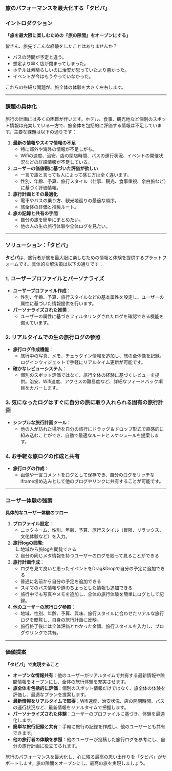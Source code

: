 ### 旅のパフォーマンスを最大化する「タビパ」

### イントロダクション

**「旅を最大限に楽しむための『旅の隙間』をオープンにする」**

皆さん、旅先でこんな経験をしたことはありませんか？

- バスの時間が予定と違う。
- 想定より早く店が閉まってしまった。
- ホテルは素晴らしいのに治安が思っていたより悪かった。
- イベントが今はもうやっていなかった。

これらの些細な問題が、旅全体の体験を大きく左右します。

---

### 課題の具体化

旅行の計画には多くの困難が伴います。ホテル、食事、観光地など個別のスポット情報は充実している一方で、旅全体を包括的に評価する情報は不足しています。主要な課題は以下の通りです：

1. **最新の情報やスキマ情報の不足**
    - 特に郊外や海外の情報が不足しがち。
    - Wifiの速度、治安、店の閉店時間、バスの運行状況、イベントの開催状況などの詳細情報が不足している。
2. **ユーザーの価値観に基づいた評価が欲しい**
    - 一言で旅と言っても人によって感じ方は全く違います。
    - 性別、年齢、予算、旅行スタイル（仕事、観光、食事重視、余白旅など）に基づく評価情報。
3. **旅行計画とその最適化**
    - 電車やバスの乗り方、観光地巡りの最適な順序。
    - 旅全体の評価と推奨ルート。
4. **旅の記録と共有の手間**
    - 自分の旅を簡単にまとめたい。
    - 他の人の生の旅行体験や全体ログを見たい。

---

### ソリューション：「タビパ」

**タビパ**は、旅行者が旅を最大限に楽しむための情報と体験を提供するプラットフォームです。具体的な解決策は以下の通りです：

### 1. ユーザープロファイルとパーソナライズ

- **ユーザープロファイル作成**：
    - 性別、年齢、予算、旅行スタイルなどの基本属性を設定し、ユーザーの属性に基づいた情報提供を行います。
- **パーソナライズされた推奨**：
    - ユーザーの属性に基づきフィルタリングされたログを確認できる機能を備えています。

### 2. リアルタイムでの生の旅行ログの参照

- **旅行ログ作成機能**：
    - 旅行中の写真、メモ、チェックイン情報を追加し、旅の全体像を記録。ログインウィジェットで手軽にリアルタイム更新が可能です。
- **確かなレビューシステム**：
    - 個別のスポット評価ではなく、旅行全体の経験に基づくレビューを提供。治安、Wifi速度、アクセスの難易度など、詳細なフィードバック項目をカバーします。

### 3. 気になったログはすぐに自分の旅に取り入れられる固有の旅行計画

- **シンプルな旅行計画ツール**：
    - 他の人が訪れた場所を自分の旅行にドラッグ＆ドロップ形式で直感的に組み込むことができ、自動で最適なルートとスケジュールを提案します。

### 4. お手軽な旅ログの作成と共有

- **旅行ログの作成**：
    - 画像や一言コメントをログとして保存でき、自分のログをリッチなiframe埋め込みとして他のブログやリンクに共有することが可能です。

---

### ユーザー体験の強調

**具体的なユーザー体験のフロー**

1. **プロファイル設定**：
    - ニックネーム、性別、年齢、予算、旅行スタイル（冒険、リラックス、文化体験など）を入力。
2. **旅行logの閲覧:**
    1. 地域から旅logを閲覧できる
    2. 自分の同じメタ情報を持つユーザーのログを絞って見ることができる
3. **旅行計画作成**：
    - ログを見て良いと思ったイベントをDrag&Dropで自分の予定に追加できる
    - 普通に名前から自分の予定を追加できる
    - スキマのバス情報や道のちょっとした情報も追加できる
    - 旅行中でも写真やメモを追加し、全体の旅行体験を簡単にログとして記録。
4. **他のユーザーの旅行ログ参照**：
    - 地域、性別、年齢、予算、興味、旅行スタイルに合わせたリアルな旅行ログを閲覧し、自身の旅行計画に反映。
    - 旅行終了後には全体評価とかかった金額、旅行スタイルを入力し、ブログやリンクで共有。

---

### 価値提案

**「タビパ」で実現すること**

- **オープンな情報共有**：他のユーザーがリアルタイムで共有する最新情報や隙間情報をオープンにし、全体の旅行体験を充実させます。
- **旅全体を包括的に評価**：個別のスポット情報だけではなく、旅全体の体験を評価し、最適なプランを提案します。
- **最新情報をリアルタイムで取得**：Wifi速度、治安状況、店の開閉時間、バスの運行状況など、最新情報をリアルタイムで把握します。
- **パーソナライズされた体験**：ユーザーのプロファイルに基づき、体験を最適化します。
- **簡単な旅行記録と共有**：手軽に旅行の記録を作成し、他のユーザーとも共有できます。
- **他の旅行者の体験を参照**：他のユーザーが投稿した旅行ログを参考にし、自分の旅行計画に役立てられます。

旅行のパフォーマンスを最大化し、心に残る最高の思い出作りを「タビパ」がサポートします。旅の隙間をオープンにし、最高の旅を実現しましょう。